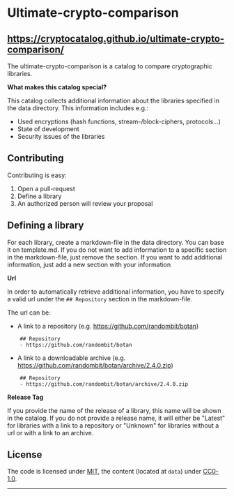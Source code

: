 # Ultimate-crypto-comparison
## https://cryptocatalog.github.io/ultimate-crypto-comparison/

The ultimate-crypto-comparison is a catalog to compare cryptographic libraries.

**What makes this catalog special?**

This catalog collects additional information about the libraries specified in the data directory. This information includes e.g.:
- Used encryptions (hash functions, stream-/block-ciphers, protocols...)
- State of development
- Security issues of the libraries

## Contributing

Contributing is easy:

1. Open a pull-request
2. Define a library
3. An authorized person will review your proposal

## Defining a library

For each library, create a markdown-file in the data directory. You can base it on template.md. If you do not want to add information to a specific section in the markdown-file, just remove the section. If you want to add additional information, just add a new section with your information

**Url**

In order to automatically retrieve additional information, you have to specify a valid url under the `## Repository` section in the markdown-file. 

The url can be:
- A link to a repository (e.g. https://github.com/randombit/botan)

```
    ## Repository
    - https://github.com/randombit/botan
```

- A link to a downloadable archive (e.g. https://github.com/randombit/botan/archive/2.4.0.zip)

```
    ## Repository
    - https://github.com/randombit/botan/archive/2.4.0.zip
```

**Release Tag**

If you provide the name of the release of a library, this name will be shown in the catalog. If you do not provide a release name, it will either be "Latest" for libraries with a link to a repository or "Unknown" for libraries without a url or  with a link to an archive.

## License

The code is licensed under [MIT], the content (located at `data`) under [CC0-1.0].

  [CC0-1.0]: https://creativecommons.org/publicdomain/zero/1.0/

<hr />

  [MIT]: https://opensource.org/licenses/MIT
  [CC-BY-SA-4.0]: http://creativecommons.org/licenses/by-sa/4.0/
